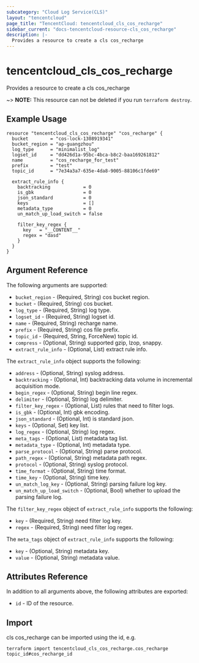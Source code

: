 ```yaml
---
subcategory: "Cloud Log Service(CLS)"
layout: "tencentcloud"
page_title: "TencentCloud: tencentcloud_cls_cos_recharge"
sidebar_current: "docs-tencentcloud-resource-cls_cos_recharge"
description: |-
  Provides a resource to create a cls cos_recharge
---
```


# tencentcloud_cls_cos_recharge

Provides a resource to create a cls cos_recharge

~> **NOTE:** This resource can not be deleted if you run `terraform destroy`.

## Example Usage

```hcl
resource "tencentcloud_cls_cos_recharge" "cos_recharge" {
  bucket        = "cos-lock-1308919341"
  bucket_region = "ap-guangzhou"
  log_type      = "minimalist_log"
  logset_id     = "dd426d1a-95bc-4bca-b8c2-baa169261812"
  name          = "cos_recharge_for_test"
  prefix        = "test"
  topic_id      = "7e34a3a7-635e-4da8-9005-88106c1fde69"

  extract_rule_info {
    backtracking            = 0
    is_gbk                  = 0
    json_standard           = 0
    keys                    = []
    metadata_type           = 0
    un_match_up_load_switch = false

    filter_key_regex {
      key   = "__CONTENT__"
      regex = "dasd"
    }
  }
}
```

## Argument Reference

The following arguments are supported:

* `bucket_region` - (Required, String) cos bucket region.
* `bucket` - (Required, String) cos bucket.
* `log_type` - (Required, String) log type.
* `logset_id` - (Required, String) logset id.
* `name` - (Required, String) recharge name.
* `prefix` - (Required, String) cos file prefix.
* `topic_id` - (Required, String, ForceNew) topic id.
* `compress` - (Optional, String) supported gzip, lzop, snappy.
* `extract_rule_info` - (Optional, List) extract rule info.

The `extract_rule_info` object supports the following:

* `address` - (Optional, String) syslog address.
* `backtracking` - (Optional, Int) backtracking data volume in incremental acquisition mode.
* `begin_regex` - (Optional, String) begin line regex.
* `delimiter` - (Optional, String) log delimiter.
* `filter_key_regex` - (Optional, List) rules that need to filter logs.
* `is_gbk` - (Optional, Int) gbk encoding.
* `json_standard` - (Optional, Int) is standard json.
* `keys` - (Optional, Set) key list.
* `log_regex` - (Optional, String) log regex.
* `meta_tags` - (Optional, List) metadata tag list.
* `metadata_type` - (Optional, Int) metadata type.
* `parse_protocol` - (Optional, String) parse protocol.
* `path_regex` - (Optional, String) metadata path regex.
* `protocol` - (Optional, String) syslog protocol.
* `time_format` - (Optional, String) time format.
* `time_key` - (Optional, String) time key.
* `un_match_log_key` - (Optional, String) parsing failure log key.
* `un_match_up_load_switch` - (Optional, Bool) whether to upload the parsing failure log.

The `filter_key_regex` object of `extract_rule_info` supports the following:

* `key` - (Required, String) need filter log key.
* `regex` - (Required, String) need filter log regex.

The `meta_tags` object of `extract_rule_info` supports the following:

* `key` - (Optional, String) metadata key.
* `value` - (Optional, String) metadata value.

## Attributes Reference

In addition to all arguments above, the following attributes are exported:

* `id` - ID of the resource.



## Import

cls cos_recharge can be imported using the id, e.g.

```
terraform import tencentcloud_cls_cos_recharge.cos_recharge topic_id#cos_recharge_id
```

